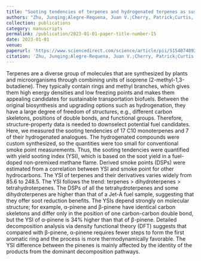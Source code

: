 ```yaml
---
title: "Sooting tendencies of terpenes and hydrogenated terpenes as sustainable transportation biofuels"
authors: "Zhu, Junqing;Alegre-Requena, Juan V.;Cherry, Patrick;Curtis, Dominic;Harvey, Benjamin G.;Jabed, Mohammed A.;Kim, Seonah;McEnally, Charles S.;Pfefferle, Lisa D.;Woodroffe, Josanne-Dee"
collection: publications
category: manuscripts
permalink: /publication/2023-01-01-paper-title-number-15 
date: 2023-01-01
venue: 
paperurl: 'https://www.sciencedirect.com/science/article/pii/S1540748922001754' 
citation: 'Zhu, Junqing;Alegre-Requena, Juan V.;Cherry, Patrick;Curtis, Dominic;Harvey, Benjamin G.;Jabed, Mohammed A.;Kim, Seonah;McEnally, Charles S.;Pfefferle, Lisa D.;Woodroffe, Josanne-Dee Sooting tendencies of terpenes and hydrogenated terpenes as sustainable transportation biofuels. <i></i> 2023, 39(1),877-887. DOI:https://doi.org/10.1016/j.proci.2022.07.152.'
---
```


Terpenes are a diverse group of molecules that are synthesized by plants and microorganisms through combining units of isoprene (2-methyl-1,3-butadiene). They typically contain rings and methyl branches, which gives them high energy densities and low freezing points and makes them appealing candidates for sustainable transportation biofuels. Between the original biosynthesis and upgrading options such as hydrogenation, they have a large degree of freedom of structures, e.g., different carbon skeletons, positions of double bonds, and functional groups. Therefore, structure-property data is needed to downselect potential fuel candidates. Here, we measured the sooting tendencies of 17 C10 monoterpenes and 7 of their hydrogenated analogues. The hydrogenated compounds were custom synthesized, so the quantities were too small for conventional smoke point measurements. Thus, the sooting tendencies were quantified with yield sooting index (YSI), which is based on the soot yield in a fuel-doped non-premixed methane flame. Derived smoke points (DSPs) were estimated from a correlation between YSI and smoke point for other hydrocarbons. The YSI of terpenes and their derivatives varies widely from 85.6 to 248.5. The YSI follows the trend: terpenes > dihydroterpenes > tetrahydroterpenes. The DSPs of all the tetrahydroterpenes and some dihydroterpenes are higher than that of a Jet-A fuel sample, suggesting that they offer soot reduction benefits. The YSIs depend strongly on molecular structure; for example, α-pinene and β-pinene have identical carbon skeletons and differ only in the position of one carbon-carbon double bond, but the YSI of α-pinene is 34% higher than that of β-pinene. Detailed decomposition analysis via density functional theory (DFT) suggests that compared with β-pinene, α-pinene requires fewer steps to form the first aromatic ring and the process is more thermodynamically favorable. The YSI difference between the pinenes is mainly affected by the identity of the products from the dominant decomposition pathways.
